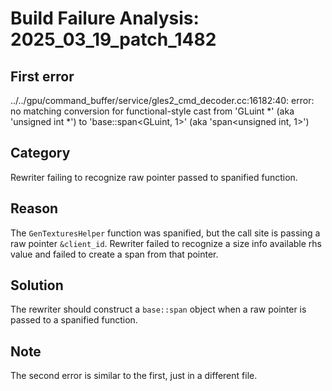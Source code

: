 # Build Failure Analysis: 2025_03_19_patch_1482

## First error

../../gpu/command_buffer/service/gles2_cmd_decoder.cc:16182:40: error: no matching conversion for functional-style cast from 'GLuint *' (aka 'unsigned int *') to 'base::span<GLuint, 1>' (aka 'span<unsigned int, 1>')

## Category
Rewriter failing to recognize raw pointer passed to spanified function.

## Reason
The `GenTexturesHelper` function was spanified, but the call site is passing a raw pointer `&client_id`. Rewriter failed to recognize a size info available rhs value and failed to create a span from that pointer.

## Solution
The rewriter should construct a `base::span` object when a raw pointer is passed to a spanified function.

## Note

The second error is similar to the first, just in a different file.